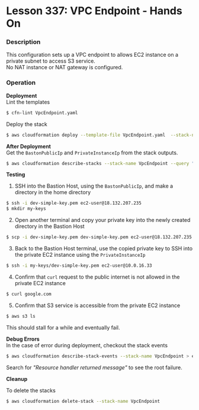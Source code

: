 # Lesson 337: VPC Endpoint - Hands On

### Description

This configuration sets up a VPC endpoint to allows EC2 instance on a private subnet to access S3 service.  
No NAT instance or NAT gateway is configured.

### Operation

**Deployment**  
Lint the templates

```bash
$ cfn-lint VpcEndpoint.yaml
```

Deploy the stack

```bash
$ aws cloudformation deploy --template-file VpcEndpoint.yaml  --stack-name VpcEndpoint --parameter-overrides file://parameters.json --capabilities CAPABILITY_NAMED_IAM
```

**After Deployment**  
Get the `BastonPublicIp` and `PrivateInstanceIp` from the stack outputs.

```bash
$ aws cloudformation describe-stacks --stack-name VpcEndpoint --query "Stacks[0].Outputs" --no-cli-pager
```

**Testing**

1. SSH into the Bastion Host, using the `BastonPublicIp`, and make a directory in the home directory

```bash
$ ssh -i dev-simple-key.pem ec2-user@18.132.207.235
$ mkdir my-keys
```

2. Open another terminal and copy your private key into the newly created directory in the Bastion Host

```bash
$ scp -i dev-simple-key.pem dev-simple-key.pem ec2-user@18.132.207.235:~/my-keys/dev-simple-key.pem
```

3. Back to the Bastion Host terminal, use the copied private key to SSH into the private EC2 instance using the `PrivateInstanceIp`

```bash
$ ssh -i my-keys/dev-simple-key.pem ec2-user@10.0.16.33
```

4. Confirm that `curl` request to the public internet is not allowed in the private EC2 instance

```bash
$ curl google.com
```

5. Confirm that S3 service is accessible from the private EC2 instance

```bash
$ aws s3 ls
```

This should stall for a while and eventually fail.

**Debug Errors**  
 In the case of error during deployment, checkout the stack events

```bash
$ aws cloudformation describe-stack-events --stack-name VpcEndpoint > events.json
```

Search for _"Resource handler returned message"_ to see the root failure.

**Cleanup**

To delete the stacks

```bash
$ aws cloudformation delete-stack --stack-name VpcEndpoint
```
